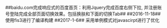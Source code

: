 ##baidu.com完成响应式的百度首页：利用Jquery完成百度右侧下拉, 并注册账号登陆完成全部页面切换效果。包括换肤和下面的切换Tab##
##2016-11-18##
使用fis3进行了编译构建
##2017-1-6##
采用单例模式对javascirpt进行了优化